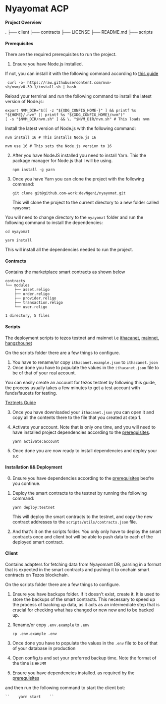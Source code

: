 # Nyayomat ACP

**Project Overview**

.
├── client
├── contracts
├── LICENSE
├── README.md
├── scripts

#### Prerequisites

There are the required prerequisites to run the project.

1. Ensure you have Node.js installed.

If not, you can install it with the following command according to [this guide](https://github.com/nvm-sh/nvm)

```
 curl -o- https://raw.githubusercontent.com/nvm-sh/nvm/v0.39.1/install.sh | bash
```

Reload your terminal and run the following command to install the latest version of Node.js:

```
export NVM_DIR="$([ -z "${XDG_CONFIG_HOME-}" ] && printf %s "${HOME}/.nvm" || printf %s "${XDG_CONFIG_HOME}/nvm")"
[ -s "$NVM_DIR/nvm.sh" ] && \. "$NVM_DIR/nvm.sh" # This loads nvm
```

Install the latest version of Node.js with the following command:

```
nvm install 16 # This installs Node.js 16

nvm use 16 # This sets the Node.js version to 16
```

2. After you have NodeJS installed you need to install Yarn. This the package manager for Node.js that I will be using.

   ```
   npm install -g yarn
   ```

3. Once you have Yarn you can clone the project with the following command:

   ```
   git clone git@github.com-work:devNgeni/nyayomat.git
   ```

   This will clone the project to the current directory to a new folder called `nyayomat`.

You will need to change directory to the `nyayomat` folder and run the following command to install the dependencies:

```
cd nyayomat

yarn install
```

This will install all the dependencies needed to run the project.

#### Contracts

Contains the marketplace smart contracts as shown below

```
contracts
└── modules
    ├── asset.religo
    ├── order.religo
    ├── provider.religo
    ├── transaction.religo
    └── user.religo

1 directory, 5 files
```

#### Scripts

The deployment scripts to tezos testnet and mainnet i.e [ithacanet](https://ithacanet.tzkt.io/), [mainnet](https://tzkt.io/), [hangzhounet](https://hangzhounet.tzkt.io/)

On the scripts folder there are a few things to configure.

1. You have to rename/or copy `ithacanet.example.json` to `ithacanet.json`
2. Once done you have to populate the values in the `ithacanet.json` file to be of that of your real account.

You can easily create an account for tezos testnet by following this guide, the process usually takes a few minutes to get a test account with funds/faucets for testing.

[Teztnets Guide](https://teztnets.xyz/ithacanet-faucet)

3. Once you have downloaded your `ithacanet.json` you can open it and copy all the contents there to the file that you created at step 1.
4. Activate your account. Note that is only one time, and you will need to have installed project dependencies according to the [prerequisites](#prerequisites).

   ```
   yarn activate:account
   ```

5. Once done you are now ready to install dependencies and deploy your s.c

#### Installation && Deployment

0. Ensure you have dependencies according to the [prerequisites](#prerequisites) beofre you continue.
1. Deploy the smart contracts to the testnet by running the following command:

   ```
   yarn deploy:testnet
   ```

   This will deploy the smart contracts to the testnet, and copy the new contract addresses to the `scripts/utils/contracts.json` file.

2. And that's it on the scripts folder. You only only have to deploy the smart contracts once and client bot will be able to push data to each of the deployed smart contract.

#### Client

Contains adapters for fetching data from Nyayomant DB, parsing in a format that is expected in the smart contracts and pushing it to onchain smart contracts on Tezos blockchain.

On the scripts folder there are a few things to configure.

1. Ensure you have backups folder. If it doesn't exist, create it. It is used to store the backups of the smart contracts. This necessary to speed up the process of backing up data, as it acts as an intermediate step that is crucial for checking what has changed or new new and to be backed up.
2. Rename/or copy `.env.example` to `.env`

   ```
   cp .env.example .env
   ```

3. Once done you have to populate the values in the `.env` file to be of that of your database in production
4. Open config.ts and set your preferred backup time. Note the format of the time is `HH:MM`
5. Ensure you have dependencies installed. as required by the [prerequisites](#prerequisites)

and then run the following command to start the client bot:

    ``    yarn start    ``
